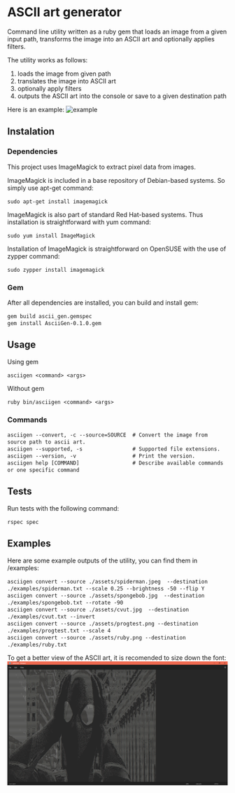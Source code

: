 # ASCII art generator
Command line utility written as a ruby gem that loads an image from a given input path, transforms the image into an ASCII art and optionally applies filters.

The utility works as follows:
1. loads the image from given path
2. translates the image into ASCII art
3. optionally apply filters
4. outputs the ASCII art into the console or save to a given destination path

Here is an example:
![example](https://i.stack.imgur.com/V0zRq.png)

## Instalation

### Dependencies

This project uses ImageMagick to extract pixel data from images. 

ImageMagick is included in a base repository of Debian-based systems. So simply use apt-get command:
```
sudo apt-get install imagemagick
```

ImageMagick is also part of standard Red Hat-based systems. Thus installation is straightforward with yum command:
```
sudo yum install ImageMagick
```

Installation of ImageMagick is straightforward on OpenSUSE with the use of zypper command:
```
sudo zypper install imagemagick
```

### Gem
After all dependencies are installed, you can build and install gem:
```
gem build ascii_gen.gemspec
gem install AsciiGen-0.1.0.gem
```

## Usage
Using gem
```
asciigen <command> <args>
```

Without gem
```
ruby bin/asciigen <command> <args>
```

### Commands
```
asciigen --convert, -c --source=SOURCE  # Convert the image from source path to ascii art.
asciigen --supported, -s                # Supported file extensions.
asciigen --version, -v                  # Print the version.
asciigen help [COMMAND]                 # Describe available commands or one specific command
```

## Tests
Run tests with the following command:
```
rspec spec
```

## Examples
Here are some example outputs of the utility, you can find them in /examples:
```
asciigen convert --source ./assets/spiderman.jpeg  --destination ./examples/spiderman.txt --scale 0.25 --brightness -50 --flip Y
asciigen convert --source ./assets/spongebob.jpg  --destination ./examples/spongebob.txt --rotate -90
asciigen convert --source ./assets/cvut.jpg  --destination ./examples/cvut.txt --invert
asciigen convert --source ./assets/progtest.png --destination ./examples/progtest.txt --scale 4
asciigen convert --source ./assets/ruby.png --destination ./examples/ruby.txt
```

To get a better view of the ASCII art, it is recomended to size down the font:
![example](assets/screenshot.png)
